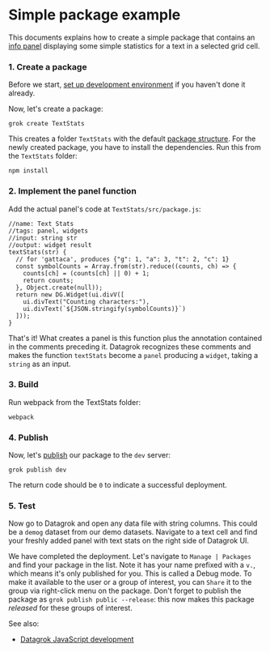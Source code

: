 <!-- TITLE: Creating a package -->

# Simple package example

This documents explains how to create a simple package that contains an
[info panel](add-info-panel.md) displaying some simple statistics for a text in a selected grid cell.

### 1. Create a package

Before we start, [set up development environment](set-up-environment.md) if you haven't done it already.

Now, let's create a package:

 ```
 grok create TextStats
 ```

This creates a folder `TextStats` with the default [package structure](../develop.md#package-structure). For the newly
created package, you have to install the dependencies. Run this from the `TextStats` folder:

```
npm install
```

### 2. Implement the panel function

Add the actual panel's code at `TextStats/src/package.js`:

```
//name: Text Stats
//tags: panel, widgets
//input: string str
//output: widget result
textStats(str) {
  // for 'gattaca', produces {"g": 1, "a": 3, "t": 2, "c": 1}
  const symbolCounts = Array.from(str).reduce((counts, ch) => {
    counts[ch] = (counts[ch] || 0) + 1;
    return counts;
  }, Object.create(null));
  return new DG.Widget(ui.divV([
    ui.divText("Counting characters:"),
    ui.divText(`${JSON.stringify(symbolCounts)}`)
  ]));
}
```

That's it! What creates a panel is this function plus the annotation contained in the comments preceding it. Datagrok
recognizes these comments and makes the function `textStats` become a `panel`
producing a `widget`, taking a `string` as an input.

### 3. Build

Run webpack from the TextStats folder:

```
webpack
```

### 4. Publish

Now, let's [publish](../develop.md#publishing) our package to the `dev` server:

```
grok publish dev
```

The return code should be `0` to indicate a successful deployment.

### 5. Test

Now go to Datagrok and open any data file with string columns. This could be a `demog` dataset from our demo datasets.
Navigate to a text cell and find your freshly added panel with text stats on the right side of Datagrok UI.

We have completed the deployment. Let's navigate to `Manage | Packages` and find your package in the list. Note it has
your name prefixed with a `v.`, which means it's only published for you. This is called a Debug mode. To make it
available to the user or a group of interest, you can `Share` it to the group via right-click menu on the package. Don't
forget to publish the package as `grok publish public --release`: this now makes this package _released_
for these groups of interest.

See also:

* [Datagrok JavaScript development](../develop.md)